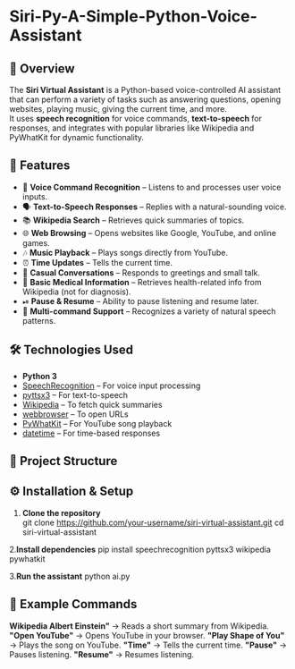 
# Siri-Py-A-Simple-Python-Voice-Assistant

## 📌 Overview
The **Siri Virtual Assistant** is a Python-based voice-controlled AI assistant that can perform a variety of tasks such as answering questions, opening websites, playing music, giving the current time, and more.  
It uses **speech recognition** for voice commands, **text-to-speech** for responses, and integrates with popular libraries like Wikipedia and PyWhatKit for dynamic functionality.


## 🚀 Features
- 🎤 **Voice Command Recognition** – Listens to and processes user voice inputs.
- 🗣 **Text-to-Speech Responses** – Replies with a natural-sounding voice.
- 📚 **Wikipedia Search** – Retrieves quick summaries of topics.
- 🌐 **Web Browsing** – Opens websites like Google, YouTube, and online games.
- 🎶 **Music Playback** – Plays songs directly from YouTube.
- ⏰ **Time Updates** – Tells the current time.
- 💬 **Casual Conversations** – Responds to greetings and small talk.
- 🏥 **Basic Medical Information** – Retrieves health-related info from Wikipedia (not for diagnosis).
- ⏯ **Pause & Resume** – Ability to pause listening and resume later.
- 🔄 **Multi-command Support** – Recognizes a variety of natural speech patterns.


## 🛠 Technologies Used
- **Python 3**
- [SpeechRecognition](https://pypi.org/project/SpeechRecognition/) – For voice input processing
- [pyttsx3](https://pypi.org/project/pyttsx3/) – For text-to-speech
- [Wikipedia](https://pypi.org/project/wikipedia/) – To fetch quick summaries
- [webbrowser](https://docs.python.org/3/library/webbrowser.html) – To open URLs
- [PyWhatKit](https://pypi.org/project/pywhatkit/) – For YouTube song playback
- [datetime](https://docs.python.org/3/library/datetime.html) – For time-based responses

## 📂 Project Structure

## ⚙️ Installation & Setup
1. **Clone the repository**  
   git clone https://github.com/your-username/siri-virtual-assistant.git
   cd siri-virtual-assistant

2.**Install dependencies**
pip install speechrecognition pyttsx3 wikipedia pywhatkit

3.**Run the assistant**
python ai.py

## 🎯 Example Commands
**Wikipedia Albert Einstein"** → Reads a short summary from Wikipedia.
**"Open YouTube"** → Opens YouTube in your browser.
**"Play Shape of You"** → Plays the song on YouTube.
**"Time"** → Tells the current time.
**"Pause"** → Pauses listening.
**"Resume"** → Resumes listening.
